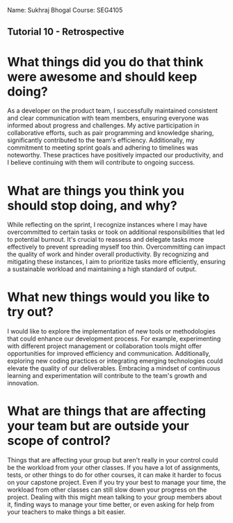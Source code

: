 Name: Sukhraj Bhogal
Course: SEG4105

## Tutorial 10 - Retrospective

# What things did you do that think were awesome and should keep doing? 

As a developer on the product team, I successfully maintained consistent and clear communication with team members, ensuring everyone was informed about progress and challenges. My active participation in collaborative efforts, such as pair programming and knowledge sharing, significantly contributed to the team's efficiency. Additionally, my commitment to meeting sprint goals and adhering to timelines was noteworthy. These practices have positively impacted our productivity, and I believe continuing with them will contribute to ongoing success.

# What are things you think you should stop doing, and why?

While reflecting on the sprint, I recognize instances where I may have overcommitted to certain tasks or took on additional responsibilities that led to potential burnout. It's crucial to reassess and delegate tasks more effectively to prevent spreading myself too thin. Overcommitting can impact the quality of work and hinder overall productivity. By recognizing and mitigating these instances, I aim to prioritize tasks more efficiently, ensuring a sustainable workload and maintaining a high standard of output.

# What new things would you like to try out? 

I would like to explore the implementation of new tools or methodologies that could enhance our development process. For example, experimenting with different project management or collaboration tools might offer opportunities for improved efficiency and communication. Additionally, exploring new coding practices or integrating emerging technologies could elevate the quality of our deliverables. Embracing a mindset of continuous learning and experimentation will contribute to the team's growth and innovation.

# What are things that are affecting your team but are outside your scope of control?

Things that are affecting your group but aren't really in your control could be the workload from your other classes. If you have a lot of assignments, tests, or other things to do for other courses, it can make it harder to focus on your capstone project. Even if you try your best to manage your time, the workload from other classes can still slow down your progress on the project. Dealing with this might mean talking to your group members about it, finding ways to manage your time better, or even asking for help from your teachers to make things a bit easier.




